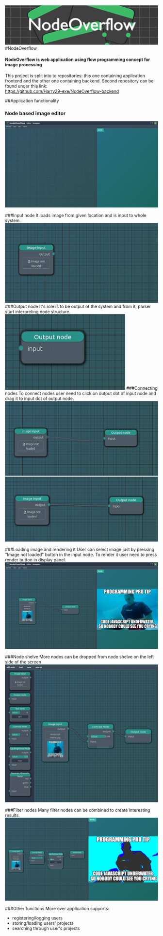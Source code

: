 ![img.png](readme_files/banner.png)
#NodeOverflow 


#### NodeOverflow is web application using flow programming concept for image processing
This project is split into to repositories: this one containing 
application frontend and the other one containing backend.
Second repository can be found under this link:</br>
https://github.com/Harry29-exe/NodeOverflow-backend

##Application functionality

### Node based image editor
![img_2.png](readme_files/editor.png)

###Input node
It loads image from given location and is input to whole system.
![img.png](readme_files/input_node.png)
###Output node
It's role is to be output of the system and from it, parser start
interpreting node structure.
![img_1.png](readme_files/output_node.png)
###Connecting nodes
To connect nodes user need to click on output dot of input node and drag it
to input dot of output node.
![img.png](readme_files/connecting_nodes.png)
![img_1.png](readme_files/connected_nodes.png)

###Loading image and rendering it
User can select image just by pressing "Image not loaded" button in the input node.
To render it user need to press render button in display panel.
![img.png](readme_files/rendered_image.png)

###Node shelve
More nodes can be dropped from node shelve on the left side of the screen
![img.png](readme_files/node_shelve.png)

###Filter nodes
Many filter nodes can be combined to create interesting results.
![img.png](readme_files/many_nodes.png)


###Other functions
More over application supports:
- registering/logging users
- storing/loading users' projects
- searching through user's projects